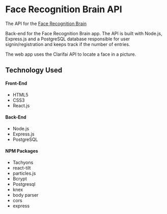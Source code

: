 # Face Recognition Brain API

The API for the [Face Recognition Brain](https://facerecognitionbrainpower.herokuapp.com/)

Back-end for the Face Recognition Brain app. The API is built with Node.js, Express.js and a PostgreSQL database responsible for user signin/registration and keeps track if the number of entries. 

The web app uses the Clarifai API to locate a face in a picture.  


## Technology Used

#### Front-End
* HTML5
* CSS3
* React.js

#### Back-End
* Node.js
* Express.js
* PostgreSQL

#### NPM Packages
* Tachyons
* react-tilt
* particles.js
* Bcrypt
* Postgresql
* knex
* body parser
* cors
* express
